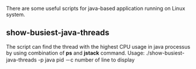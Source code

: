 There are some useful scripts for java-based application running on Linux system.

## show-busiest-java-threads
The script can find the thread with the highest CPU usage in java processus by using combination of **ps** and **jstack** command.
Usage:
./show-busiest-java-threads -p java pid －c number of line to display

